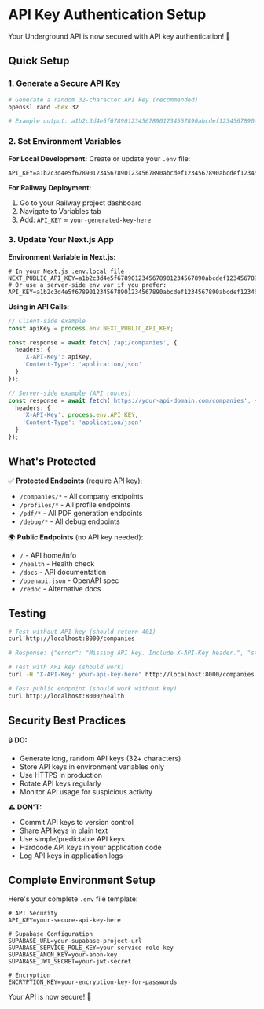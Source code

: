 # API Key Authentication Setup

Your Underground API is now secured with API key authentication! 🔐

## Quick Setup

### 1. Generate a Secure API Key

```bash
# Generate a random 32-character API key (recommended)
openssl rand -hex 32

# Example output: a1b2c3d4e5f6789012345678901234567890abcdef1234567890abcdef123456
```

### 2. Set Environment Variables

**For Local Development:**
Create or update your `.env` file:
```env
API_KEY=a1b2c3d4e5f6789012345678901234567890abcdef1234567890abcdef123456
```

**For Railway Deployment:**
1. Go to your Railway project dashboard
2. Navigate to Variables tab
3. Add: `API_KEY` = `your-generated-key-here`

### 3. Update Your Next.js App

**Environment Variable in Next.js:**
```env
# In your Next.js .env.local file
NEXT_PUBLIC_API_KEY=a1b2c3d4e5f6789012345678901234567890abcdef1234567890abcdef123456
# Or use a server-side env var if you prefer:
API_KEY=a1b2c3d4e5f6789012345678901234567890abcdef1234567890abcdef123456
```

**Using in API Calls:**
```typescript
// Client-side example
const apiKey = process.env.NEXT_PUBLIC_API_KEY;

const response = await fetch('/api/companies', {
  headers: {
    'X-API-Key': apiKey,
    'Content-Type': 'application/json'
  }
});

// Server-side example (API routes)
const response = await fetch('https://your-api-domain.com/companies', {
  headers: {
    'X-API-Key': process.env.API_KEY,
    'Content-Type': 'application/json'
  }
});
```

## What's Protected

✅ **Protected Endpoints** (require API key):
- `/companies/*` - All company endpoints
- `/profiles/*` - All profile endpoints  
- `/pdf/*` - All PDF generation endpoints
- `/debug/*` - All debug endpoints

🌍 **Public Endpoints** (no API key needed):
- `/` - API home/info
- `/health` - Health check
- `/docs` - API documentation
- `/openapi.json` - OpenAPI spec
- `/redoc` - Alternative docs

## Testing

```bash
# Test without API key (should return 401)
curl http://localhost:8000/companies

# Response: {"error": "Missing API key. Include X-API-Key header.", "status_code": 401}

# Test with API key (should work)
curl -H "X-API-Key: your-api-key-here" http://localhost:8000/companies

# Test public endpoint (should work without key)
curl http://localhost:8000/health
```

## Security Best Practices

🔒 **DO:**
- Generate long, random API keys (32+ characters)
- Store API keys in environment variables only
- Use HTTPS in production
- Rotate API keys regularly
- Monitor API usage for suspicious activity

⚠️ **DON'T:**
- Commit API keys to version control
- Share API keys in plain text
- Use simple/predictable API keys
- Hardcode API keys in your application code
- Log API keys in application logs

## Complete Environment Setup

Here's your complete `.env` file template:

```env
# API Security
API_KEY=your-secure-api-key-here

# Supabase Configuration  
SUPABASE_URL=your-supabase-project-url
SUPABASE_SERVICE_ROLE_KEY=your-service-role-key
SUPABASE_ANON_KEY=your-anon-key
SUPABASE_JWT_SECRET=your-jwt-secret

# Encryption
ENCRYPTION_KEY=your-encryption-key-for-passwords
```

Your API is now secure! 🎉 